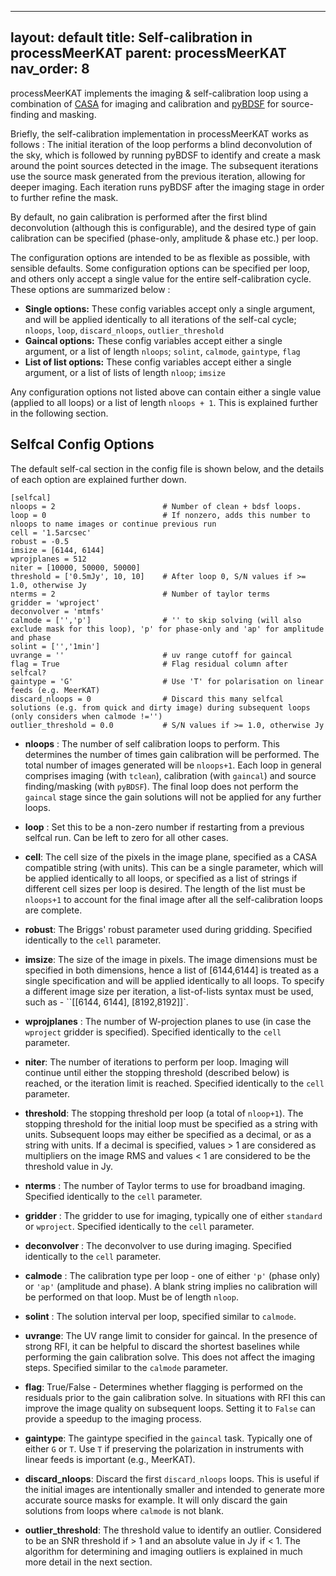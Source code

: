 ---
layout: default
title: Self-calibration in processMeerKAT
parent: processMeerKAT
nav_order: 8
-

processMeerKAT implements the imaging & self-calibration loop using a
combination of [CASA](https://casadocs.readthedocs.io/en/stable/) for imaging
and calibration and [pyBDSF](https://www.astron.nl/citt/pybdsf/) for
source-finding and masking.

Briefly, the self-calibration implementation in processMeerKAT works as
follows : The initial iteration of the loop performs a blind deconvolution of
the sky, which is followed by running pyBDSF to identify and create a mask
around the point sources detected in the image. The subsequent iterations use
the source mask generated from the previous iteration, allowing for deeper
imaging. Each iteration runs pyBDSF after the imaging stage in order to further
refine the mask.

By default, no gain calibration is performed after the first blind deconvolution
(although this is configurable), and the desired type of gain calibration can be
specified (phase-only, amplitude & phase etc.) per loop.

The configuration options are intended to be as flexible as possible, with
sensible defaults. Some configuration options can be specified per loop, and
others only accept a single value for the entire self-calibration cycle. These
options are summarized below :

* **Single options:** These config variables accept only a single argument, and will be
  applied identically to all iterations of the self-cal cycle; `nloops`, `loop`,
  `discard_nloops`, `outlier_threshold`
* **Gaincal options:** These config variables accept either a single argument, or a list of length `nloops`; `solint`, `calmode`, `gaintype`, `flag`
* **List of list options:** These config variables accept either a single argument, or a list of lists of length `nloop`; `imsize`

Any configuration options not listed above can contain either a single value
(applied to all loops) or a list of length `nloops + 1`. This is explained
further in the following section.

## Selfcal Config Options

The default self-cal section in the config file is shown below, and the details of each option are explained further down.

```
[selfcal]
nloops = 2                        # Number of clean + bdsf loops.
loop = 0                          # If nonzero, adds this number to nloops to name images or continue previous run
cell = '1.5arcsec'
robust = -0.5
imsize = [6144, 6144]
wprojplanes = 512
niter = [10000, 50000, 50000]
threshold = ['0.5mJy', 10, 10]    # After loop 0, S/N values if >= 1.0, otherwise Jy
nterms = 2                        # Number of taylor terms
gridder = 'wproject'
deconvolver = 'mtmfs'
calmode = ['','p']                # '' to skip solving (will also exclude mask for this loop), 'p' for phase-only and 'ap' for amplitude and phase
solint = ['','1min']
uvrange = ''                      # uv range cutoff for gaincal
flag = True                       # Flag residual column after selfcal?
gaintype = 'G'                    # Use 'T' for polarisation on linear feeds (e.g. MeerKAT)
discard_nloops = 0                # Discard this many selfcal solutions (e.g. from quick and dirty image) during subsequent loops (only considers when calmode !='')
outlier_threshold = 0.0           # S/N values if >= 1.0, otherwise Jy
```


* **nloops** : The number of self calibration loops to perform. This determines
  the number of times gain calibration will be performed. The total number of
  images generated will be `nloops+1`.
  Each loop in general comprises imaging (with `tclean`), calibration (with
  `gaincal`) and source finding/masking (with `pyBDSF`).  The final loop does
  not perform the `gaincal` stage since the gain solutions will not be applied
  for any further loops.
  
* **loop** : Set this to be a non-zero number if restarting from a previous
  selfcal run. Can be left to zero for all other cases.
  
* **cell**: The cell size of the pixels in the image plane, specified as a CASA
  compatible string (with units). This can be a single parameter, which will be
  applied identically to all loops, or specified as a list of strings if
  different cell sizes per loop is desired. The length of the list must be
  `nloops+1` to account for the final image after all the self-calibration loops
  are complete.
  
* **robust**: The Briggs' robust parameter used during gridding. Specified
  identically to the `cell` parameter.
  
* **imsize**: The size of the image in pixels. The image dimensions must be
  specified in both dimensions, hence a list of [6144,6144] is treated as a
  single specification and will be applied identically to all loops. To specify
  a different image size per iteration, a list-of-lists syntax must be used,
  such as - ``[[6144, 6144], [8192,8192]]`.

* **wprojplanes** : The number of W-projection planes to use (in case the
  `wproject` gridder is specified). Specified identically to the `cell`
  parameter.
  
* **niter**: The number of iterations to perform per loop. Imaging will continue
  until either the stopping threshold (described below) is reached, or the
  iteration limit is reached. Specified identically to the `cell` parameter.
  
* **threshold**: The stopping threshold per loop (a total of `nloop+1`). The
  stopping threshold for the initial loop must be specified as a string with
  units. Subsequent loops may either be specified as a decimal, or as a string
  with units. If a decimal is specified, values > 1 are considered as
  multipliers on the image RMS and values < 1 are considered to be the threshold
  value in Jy.
  
* **nterms** : The number of Taylor terms to use for broadband imaging.
  Specified identically to the `cell` parameter.
  
* **gridder** : The gridder to use for imaging, typically one of either
  `standard` or `wproject`. Specified identically to the `cell` parameter.
  
* **deconvolver** : The deconvolver to use during imaging. Specified identically
  to the `cell` parameter.
  
* **calmode** : The calibration type per loop - one of either `'p'` (phase only)
  or `'ap'` (amplitude and phase). A blank string implies no calibration will be
  performed on that loop. Must be of length `nloop`. 
  
* **solint** : The solution interval per loop, specified similar to `calmode`. 

* **uvrange**: The UV range limit to consider for gaincal. In the presence of
  strong RFI, it can be helpful to discard the shortest baselines while
  performing the gain calibration solve. This does not affect the imaging steps.
  Specified similar to the `calmode` parameter.
  
* **flag**: True/False - Determines whether flagging is performed on the
  residuals prior to the gain calibration solve. In situations with RFI this can
  improve the image quality on subsequent loops. Setting it to `False` can
  provide a speedup to the imaging process.
  
* **gaintype**: The gaintype specified in the `gaincal` task. Typically one of
  either `G` or `T`. Use `T` if preserving the polarization in instruments with
  linear feeds is important (e.g., MeerKAT).
  
* **discard_nloops**: Discard the first `discard_nloops` loops. This is useful
  if the initial images are intentionally smaller and intended to generate more
  accurate source masks for example. It will only discard the gain solutions
  from loops where `calmode` is not blank.
  
* **outlier_threshold**: The threshold value to identify an outlier. Considered
  to be an SNR threshold if > 1 and an absolute value in Jy if < 1. The
  algorithm for determining and imaging outliers is explained in much more
  detail in the next section. 
